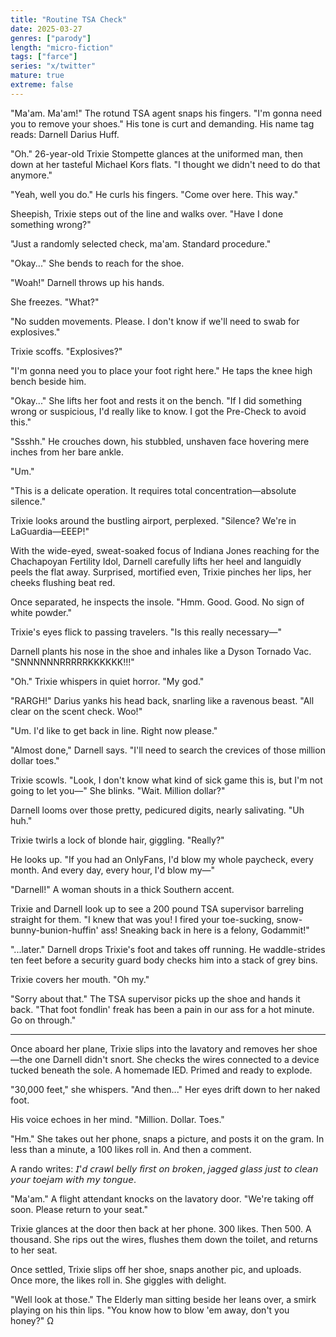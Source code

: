 ```yaml
---
title: "Routine TSA Check"
date: 2025-03-27
genres: ["parody"]
length: "micro-fiction"
tags: ["farce"]
series: "x/twitter"
mature: true
extreme: false
---
```

"Ma'am. Ma'am!" The rotund TSA agent snaps his fingers. "I'm gonna need you to remove your shoes." His tone is curt and demanding. His name tag reads: Darnell Darius Huff.

"Oh." 26-year-old Trixie Stompette glances at the uniformed man, then down at her tasteful Michael Kors flats. "I thought we didn't need to do that anymore."

"Yeah, well you do." He curls his fingers. "Come over here. This way."

Sheepish, Trixie steps out of the line and walks over. "Have I done something wrong?"

"Just a randomly selected check, ma'am. Standard procedure."

"Okay..." She bends to reach for the shoe.

"Woah!" Darnell throws up his hands.

She freezes. "What?"

"No sudden movements. Please. I don't know if we'll need to swab for explosives."

Trixie scoffs. "Explosives?"

"I'm gonna need you to place your foot right here." He taps the knee high bench beside him.

"Okay..." She lifts her foot and rests it on the bench. "If I did something wrong or suspicious, I'd really like to know. I got the Pre-Check to avoid this."

"Ssshh." He crouches down, his stubbled, unshaven face hovering mere inches from her bare ankle.

"Um."

"This is a delicate operation. It requires total concentration—absolute silence."

Trixie looks around the bustling airport, perplexed. "Silence? We're in LaGuardia—EEEP!"

With the wide-eyed, sweat-soaked focus of Indiana Jones reaching for the Chachapoyan Fertility Idol, Darnell carefully lifts her heel and languidly peels the flat away. Surprised, mortified even, Trixie pinches her lips, her cheeks flushing beat red. 

Once separated, he inspects the insole. "Hmm. Good. Good. No sign of white powder."

Trixie's eyes flick to passing travelers. "Is this really necessary—"

Darnell plants his nose in the shoe and inhales like a Dyson Tornado Vac. "SNNNNNNRRRRRKKKKKK!!!"

"Oh." Trixie whispers in quiet horror. "My god."

"RARGH!" Darius yanks his head back, snarling like a ravenous beast. "All clear on the scent check. Woo!"

"Um. I'd like to get back in line. Right now please."

"Almost done," Darnell says. "I'll need to search the crevices of those million dollar toes."

Trixie scowls. "Look, I don't know what kind of sick game this is, but I'm not going to let you—" She blinks. "Wait. Million dollar?"

Darnell looms over those pretty, pedicured digits, nearly salivating. "Uh huh."

Trixie twirls a lock of blonde hair, giggling. "Really?"

He looks up. "If you had an OnlyFans, I'd blow my whole paycheck, every month. And every day, every hour, I'd blow my—"

"Darnell!" A woman shouts in a thick Southern accent.

Trixie and Darnell look up to see a 200 pound TSA supervisor barreling straight for them. "I knew that was you! I fired your toe-sucking, snow-bunny-bunion-huffin' ass!  Sneaking back in here is a felony, Godammit!"

"...later." Darnell drops Trixie's foot and takes off running. He waddle-strides ten feet before a security guard body checks him into a stack of grey bins.

Trixie covers her mouth. "Oh my."

"Sorry about that." The TSA supervisor picks up the shoe and hands it back. "That foot fondlin' freak has been a pain in our ass for a hot minute. Go on through."

***

Once aboard her plane, Trixie slips into the lavatory and removes her shoe—the one Darnell didn't snort. She checks the wires connected to a device tucked beneath the sole. A homemade IED. Primed and ready to explode.

"30,000 feet," she whispers. "And then..." Her eyes drift down to her naked foot.

His voice echoes in her mind.
"Million. Dollar. Toes."

"Hm." She takes out her phone, snaps a picture, and posts it on the gram. In less than a minute, a 100 likes roll in. And then a comment.

A rando writes: 𝘐'𝘥 𝘤𝘳𝘢𝘸𝘭 𝘣𝘦𝘭𝘭𝘺 𝘧𝘪𝘳𝘴𝘵 𝘰𝘯 𝘣𝘳𝘰𝘬𝘦𝘯, 𝘫𝘢𝘨𝘨𝘦𝘥 𝘨𝘭𝘢𝘴𝘴 𝘫𝘶𝘴𝘵 𝘵𝘰 𝘤𝘭𝘦𝘢𝘯 𝘺𝘰𝘶𝘳 𝘵𝘰𝘦𝘫𝘢𝘮 𝘸𝘪𝘵𝘩 𝘮𝘺 𝘵𝘰𝘯𝘨𝘶𝘦.

"Ma'am." A flight attendant knocks on the lavatory door. "We're taking off soon. Please return to your seat."

Trixie glances at the door then back at her phone. 300 likes. Then 500. A thousand. She rips out the wires, flushes them down the toilet, and returns to her seat.

Once settled, Trixie slips off her shoe, snaps another pic, and uploads. Once more, the likes roll in. She giggles with delight.

"Well look at those." The Elderly man sitting beside her leans over, a smirk playing on his thin lips. "You know how to blow 'em away, don't you honey?" Ω
